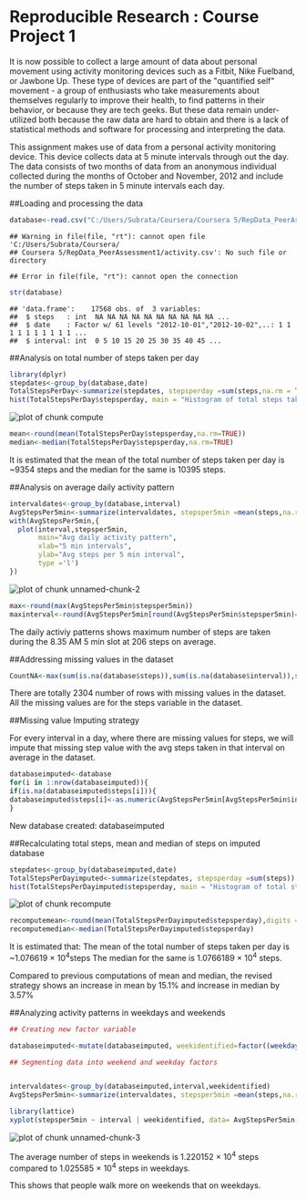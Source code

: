 Reproducible Research : Course Project 1
============================================================================

It is now possible to collect a large amount of data about personal movement using activity monitoring devices such as a Fitbit, Nike Fuelband, or Jawbone Up. These type of devices are part of the "quantified self" movement - a group of enthusiasts who take measurements about themselves regularly to improve their health, to find patterns in their behavior, or because they are tech geeks. But these data remain under-utilized both because the raw data are hard to obtain and there is a lack of statistical methods and software for processing and interpreting the data.

This assignment makes use of data from a personal activity monitoring device. This device collects data at 5 minute intervals through out the day. The data consists of two months of data from an anonymous individual collected during the months of October and November, 2012 and include the number of steps taken in 5 minute intervals each day.

##Loading and processing the data


```r
database<-read.csv("C:/Users/Subrata/Coursera/Coursera 5/RepData_PeerAssessment1/activity.csv", na.strings=NA)
```

```
## Warning in file(file, "rt"): cannot open file 'C:/Users/Subrata/Coursera/
## Coursera 5/RepData_PeerAssessment1/activity.csv': No such file or directory
```

```
## Error in file(file, "rt"): cannot open the connection
```

```r
str(database)
```

```
## 'data.frame':	17568 obs. of  3 variables:
##  $ steps   : int  NA NA NA NA NA NA NA NA NA NA ...
##  $ date    : Factor w/ 61 levels "2012-10-01","2012-10-02",..: 1 1 1 1 1 1 1 1 1 1 ...
##  $ interval: int  0 5 10 15 20 25 30 35 40 45 ...
```

##Analysis on total number of steps taken per day


```r
library(dplyr)
stepdates<-group_by(database,date)
TotalStepsPerDay<-summarize(stepdates, stepsperday =sum(steps,na.rm = TRUE))
hist(TotalStepsPerDay$stepsperday, main = "Histogram of total steps taken per day", xlab = "Total steps taken per day")
```

![plot of chunk compute](figure/compute-1.png)

```r
mean<-round(mean(TotalStepsPerDay$stepsperday,na.rm=TRUE))
median<-median(TotalStepsPerDay$stepsperday,na.rm=TRUE)
```

It is estimated that the mean of the total number of steps taken per day is ~9354 steps and the median for the same is 10395 steps.

##Analysis on average daily activity pattern


```r
intervaldates<-group_by(database,interval)
AvgStepsPer5min<-summarize(intervaldates, stepsper5min =mean(steps,na.rm = TRUE))
with(AvgStepsPer5min,{
  plot(interval,stepsper5min,
       main="Avg daily activity pattern", 
       xlab="5 min intervals",
       ylab="Avg steps per 5 min interval",
       type ='l')
})
```

![plot of chunk unnamed-chunk-2](figure/unnamed-chunk-2-1.png)

```r
max<-round(max(AvgStepsPer5min$stepsper5min))
maxinterval<-round(AvgStepsPer5min[round(AvgStepsPer5min$stepsper5min)==max,1]/100, digits = 2)
```

The daily activiy patterns shows maximum number of steps are taken during the 8.35 AM 5 min slot at 206 steps on average.

##Addressing missing values in the dataset


```r
CountNA<-max(sum(is.na(database$steps)),sum(is.na(database$interval)),sum(is.na(database$date)))
```

There are totally 2304 number of rows with missing values in the dataset. All the missing values are for the steps variable in the dataset.

##Missing value Imputing strategy 

For every interval in a day, where there are missing values for steps, we will impute that missing step value with the avg steps taken in that interval on average in the dataset.


```r
databaseimputed<-database
for(i in 1:nrow(databaseimputed)){
if(is.na(databaseimputed$steps[i])){
databaseimputed$steps[i]<-as.numeric(AvgStepsPer5min[AvgStepsPer5min$interval==databaseimputed$interval[i],2])}
}
```
New database created: databaseimputed

##Recalculating total steps, mean and median of steps on imputed database


```r
stepdates<-group_by(databaseimputed,date)
TotalStepsPerDayimputed<-summarize(stepdates, stepsperday =sum(steps))
hist(TotalStepsPerDayimputed$stepsperday, main = "Histogram of total steps taken per day", xlab = "Total steps taken per day")
```

![plot of chunk recompute](figure/recompute-1.png)

```r
recomputemean<-round(mean(TotalStepsPerDayimputed$stepsperday),digits = 2)
recomputemedian<-median(TotalStepsPerDayimputed$stepsperday)
```

It is estimated that:
The mean of the total number of steps taken per day is ~1.076619 &times; 10<sup>4</sup>steps 
The median for the same is 1.0766189 &times; 10<sup>4</sup> steps.


Compared to previous computations of mean and median, the revised strategy shows an increase in mean by 15.1% and increase in median by 3.57% 

##Analyzing activity patterns in weekdays and weekends


```r
## Creating new factor variable

databaseimputed<-mutate(databaseimputed, weekidentified=factor((weekdays(as.Date(date))=="Saturday" |weekdays(as.Date(date))=="Sunday" ),labels=c("Weekday","Weekend")))

## Segmenting data into weekend and weekday factors


intervaldates<-group_by(databaseimputed,interval,weekidentified)
AvgStepsPer5min<-summarize(intervaldates, stepsper5min =mean(steps,na.rm = TRUE))

library(lattice)
xyplot(stepsper5min ~ interval | weekidentified, data= AvgStepsPer5min, layout=c(2,1), type ='l', main ="Timeline of avg steps per interval on weekdays and weekends",ylab="Steps per 5 min")
```

![plot of chunk unnamed-chunk-3](figure/unnamed-chunk-3-1.png)

The average number of steps in weekends is 1.220152 &times; 10<sup>4</sup> steps compared to 1.025585 &times; 10<sup>4</sup> steps in weekdays.

This shows that people walk more on weekends that on weekdays.



